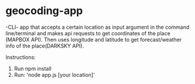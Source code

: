 # geocoding-app
-CLI- app that accepts a certain location as input argument in the command line/terminal and makes api requests to get coordinates of the place (MAPBOX API). Then uses longitude and latitude to get forecast/weather info of the place(DARKSKY API). 

Instructions:
1) Run npm install
2) Run: 'node app.js [your location]'
